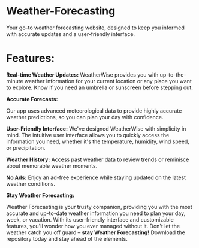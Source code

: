 # Weather-Forecasting
Your go-to weather forecasting website, designed to keep you informed with accurate updates and a user-friendly interface.

# Features:

**Real-time Weather Updates:**
WeatherWise provides you with up-to-the-minute weather information for your current location or any place you want to explore. Know if you need an umbrella or sunscreen before stepping out.

**Accurate Forecasts:** 

Our app uses advanced meteorological data to provide highly accurate weather predictions, so you can plan your day with confidence.

**User-Friendly Interface:** 
We've designed WeatherWise with simplicity in mind. The intuitive user interface allows you to quickly access the information you need, whether it's the temperature, humidity, wind speed, or precipitation.

**Weather History:** 
Access past weather data to review trends or reminisce about memorable weather moments.

**No Ads:** 
Enjoy an ad-free experience while staying updated on the latest weather conditions.

**Stay Weather Forecasting:**

Weather Forecasting is your trusty companion, providing you with the most accurate and up-to-date weather information you need to plan your day, week, or vacation. With its user-friendly interface and customizable features, you'll wonder how you ever managed without it. Don't let the weather catch you off guard – **stay Weather Forecasting!** Download the repository today and stay ahead of the elements.
